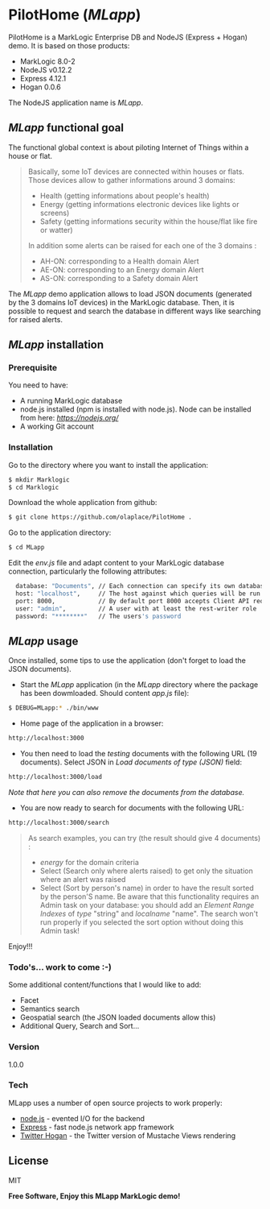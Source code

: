 # PilotHome (*MLapp*)

PilotHome is a MarkLogic Enterprise DB and NodeJS (Express + Hogan) demo. It is based on those products:

  - MarkLogic 8.0-2
  - NodeJS v0.12.2
  - Express 4.12.1
  - Hogan 0.0.6

The NodeJS application name is *MLapp*.

## *MLapp* functional goal
The functional global context is about piloting Internet of Things within a house or flat.

> Basically, some IoT devices are connected within houses or flats. 
> Those devices allow to gather informations around 3 domains:
> - Health (getting informations about people's health)
> - Energy (getting informations electronic devices like lights or screens)
> - Safety (getting informations security within the house/flat like fire or watter)
>
> In addition some alerts can be raised for each one of the 3 domains :
> - AH-ON: corresponding to a Health domain Alert
> - AE-ON: corresponding to an Energy domain Alert
> - AS-ON: corresponding to a Safety domain Alert

The *MLapp* demo application allows to load JSON documents (generated by the 3 domains IoT devices) in the MarkLogic database.
Then, it is possible to request and search the database in different ways like searching for raised alerts.

## *MLapp* installation
### Prerequisite
You need to have:
- A running MarkLogic database 
- node.js installed (npm is installed with node.js). Node can be installed from here: *https://nodejs.org/*
- A working Git account

### Installation
Go to the directory where you want to install the application:
```sh
$ mkdir Marklogic
$ cd Marklogic
```

Download the whole application from github:
```sh
$ git clone https://github.com/olaplace/PilotHome .
```

Go to the application directory:
```sh
$ cd MLapp
```

Edit the *env.js* file and adapt content to your MarkLogic database connection, particularly the following attributes:
```sh
  database: "Documents", // Each connection can specify its own database
  host: "localhost",     // The host against which queries will be run
  port: 8000,            // By default port 8000 accepts Client API requests
  user: "admin",         // A user with at least the rest-writer role
  password: "********"   // The users's password
```


## *MLapp* usage
Once installed, some tips to use the application (don't forget to load the JSON documents).

- Start the *MLapp* application (in the *MLapp* directory where the package has been dowmloaded. Should content *app.js* file):
```sh
$ DEBUG=MLapp:* ./bin/www
```

- Home page of the application in a browser:
```sh
http://localhost:3000
```

- You then need to load the *testing* documents with the following URL (19 documents). Select JSON in *Load documents of type (JSON)* field:
```sh
http://localhost:3000/load
```
*Note that here you can also remove the documents from the database.*

- You are now ready to search for documents with the following URL:
```sh
http://localhost:3000/search
```

> As search examples, you can try (the result should give 4 documents) :
> - *energy* for the domain criteria
> - Select (Search only where alerts raised) to get only the situation where an alert was raised
> - Select (Sort by person's name) in order to have the result sorted by the person'S name. Be aware that this functionality requires an Admin task on your database: you should add an *Element Range Indexes* of *type* "string" and *localname* "name". The search won't run properly if you selected the sort option without doing this Admin task!

Enjoy!!!

### Todo's... work to come :-)
Some additional content/functions that I would like to add:
 - Facet 
 - Semantics search
 - Geospatial search (the JSON loaded documents allow this)
 - Additional Query, Search and Sort...

### Version
1.0.0

### Tech

MLapp uses a number of open source projects to work properly:
* [node.js] - evented I/O for the backend
* [Express] - fast node.js network app framework 
* [Twitter Hogan] - the Twitter version of Mustache Views rendering


License
----
MIT


**Free Software, Enjoy this MLapp MarkLogic demo!**


[node.js]:http://nodejs.org
[Twitter Hogan]:http://twitter.github.io/hogan.js/
[express]:http://expressjs.com


